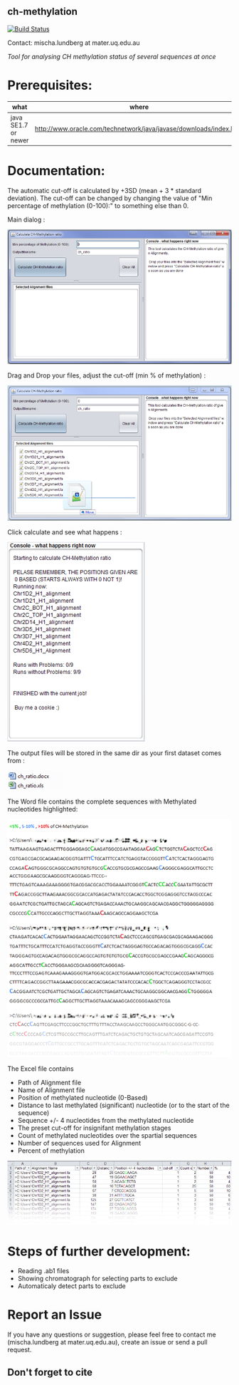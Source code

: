 ## ch-methylation 

[![Build Status](https://travis-ci.org/mischalundberg/ch-methylation.svg?branch=master)](https://travis-ci.org/mischalundberg/ch-methylation)

Contact: mischa.lundberg at mater.uq.edu.au

*Tool for analysing CH methylation status of several sequences at once*

# Prerequisites:

|what | where | why |
|-----|-------|-----|
|java SE1.7 or newer | http://www.oracle.com/technetwork/java/javase/downloads/index.html | Runtime environment |

# Documentation:

The automatic cut-off is calculated by +3SD (mean + 3 * standard deviation).
The cut-off can be changed by changing the value of "Min percentage of methylation (0-100):" to something else than 0.

Main dialog : 

![picture alt](https://github.com/MischaLundberg/ch-methylation/blob/master/gfx/main.PNG "Main dialog")

Drag and Drop your files, adjust the cut-off (min % of methylation) : 

![picture alt](https://github.com/MischaLundberg/ch-methylation/blob/master/gfx/drag_n_drop.png "Drag and Drop your files")

Click calculate and see what happens : 

![picture alt](https://github.com/MischaLundberg/ch-methylation/blob/master/gfx/calculated.PNG "Click calculate and see what happens")

The output files will be stored in the same dir as your first dataset comes from : 

![picture alt](https://github.com/MischaLundberg/ch-methylation/blob/master/gfx/output_files.PNG "The output files")

The Word file contains the complete sequences with Methylated nucleotides highlighted: 

![picture alt](https://github.com/MischaLundberg/ch-methylation/blob/master/gfx/word.png "The Word file")

The Excel file contains 
* Path of Alignment file 
* Name of Alignment file 
* Position of methylated nucleotide (0-Based)
* Distance to last methylated (significant) nucleotide (or to the start of the sequence) 
* Sequence +/- 4 nucleotides from the methylated nucleotide 
* The preset cut-off for insignifant methylation stages 
* Count of methylated nucleotides over the spartial sequences 
* Number of sequences used for Alignment 
* Percent of methylation 
 
![picture alt](https://github.com/MischaLundberg/ch-methylation/blob/master/gfx/excel.PNG "The Excel file contains the partial sequences with Methylated nucleotides highlighted")

# Steps of further development:

* Reading .ab1 files
* Showing chromatograph for selecting parts to exclude
* Automaticaly detect parts to exclude

# Report an Issue
If you have any questions or suggestion, please feel free to contact me (mischa.lundberg at mater.uq.edu.au), create an issue or send a pull request.

## Don't forget to cite
